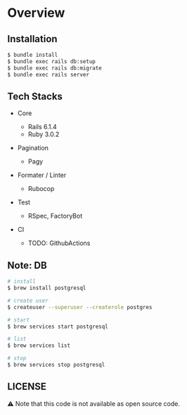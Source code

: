# Overview

## Installation

```zsh
$ bundle install
$ bundle exec rails db:setup
$ bundle exec rails db:migrate
$ bundle exec rails server
```

## Tech Stacks

- Core

  - Rails 6.1.4
  - Ruby 3.0.2

- Pagination

  - Pagy

- Formater / Linter

  - Rubocop

- Test

  - RSpec, FactoryBot

- CI

  - TODO: GithubActions

## Note: DB

```zsh
# install
$ brew install postgresql

# create user
$ createuser --superuser --createrole postgres

# start
$ brew services start postgresql

# list
$ brew services list

# stop
$ brew services stop postgresql
```

## LICENSE

⚠️ Note that this code is not available as open source code.
